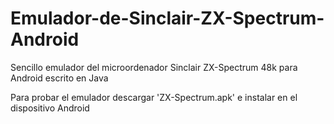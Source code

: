 # Emulador-de-Sinclair-ZX-Spectrum-Android
Sencillo emulador del microordenador  Sinclair ZX-Spectrum 48k para Android escrito en Java

Para probar el emulador descargar 'ZX-Spectrum.apk' e instalar en el dispositivo Android
